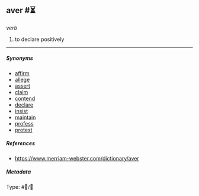 ## aver  #⏳

*verb*

1. to declare positively

---

##### Synonyms

* [affirm](affirm.md)
* [allege](allege.md)
* [assert](assert.md)
* [claim](claim.md)
* [contend](contend.md)
* [declare](declare.md)
* [insist](insist.md)
* [maintain](maintain.md)
* [profess](profess.md)
* [protest](protest.md)

##### References

* https://www.merriam-webster.com/dictionary/aver

##### Metadata

Type: #💬/💬 
